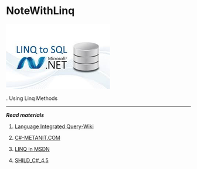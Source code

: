 # NoteWithLinq

![Linq logo](/images/image_1.jpg)

 . Using Linq Methods

---

   __*Read materials*__

1. [Language Integrated Query-Wiki](https://en.wikipedia.org/wiki/Language_Integrated_Query)

2. [C#-METANIT.COM](https://metanit.com/sharp/tutorial/15.1.php)

3. [LINQ in MSDN](https://docs.microsoft.com/en-us/dotnet/csharp/programming-guide/concepts/linq/getting-started-with-linq)

4. [SHILD_C#_4.5](https://github.com/wapmorgan/csharp_for_beginners/blob/master/c19.md)
